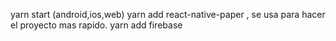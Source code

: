 yarn start (android,ios,web)
yarn add react-native-paper , se usa para hacer el proyecto mas rapido.
yarn add firebase